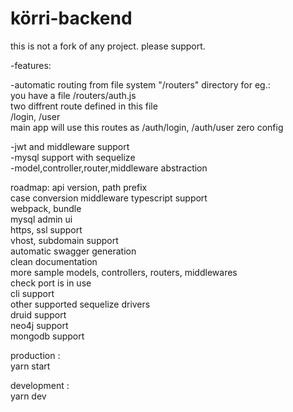 # körri-backend  

this is not a fork of any project. please support.

-features:

-automatic routing from file system  "/routers" directory
for eg.:  
  you have a file /routers/auth.js  
  two diffrent route defined in this file   
  /login, /user  
  main app will use this routes as /auth/login, /auth/user
  zero config

-jwt and middleware support  
-mysql support with sequelize  
-model,controller,router,middleware abstraction  

roadmap: 
api version, path prefix  
case conversion middleware
typescript support  
webpack, bundle  
mysql admin ui  
https, ssl support  
vhost, subdomain support  
automatic swagger generation  
clean documentation  
more sample models, controllers, routers, middlewares  
check port is in use  
cli support  
other supported sequelize drivers  
druid support  
neo4j support  
mongodb support

production :  
yarn start

development :  
yarn dev

